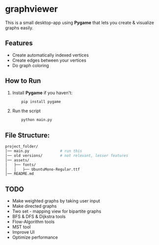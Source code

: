 # graphviewer

This is a small desktop-app using **Pygame** that lets you create & visualize graphs easily.

## Features
- Create automatically indexed vertices
- Create edges between your vertices
- Do graph coloring

## How to Run
1. Install **Pygame** if you haven't:
    ```bash
        pip install pygame
    ```
2. Run the script
    ```bash
        python main.py
    ```
## File Structure:
```bash
project_folder/
│── main.py              # run this
│── old versions/        # not relevant, lesser features
│── assets/  
│   ├── fonts/  
│   │   ├── UbuntuMono-Regular.ttf  
│── README.md            
```

## TODO
- Make weighted graphs by taking user input
- Make directed graphs
- Two set - mapping view for bipartite graphs
- BFS & DFS & Dijkstra tools
- Flow-Algorithm tools
- MST tool
- Improve UI
- Optimize performance
